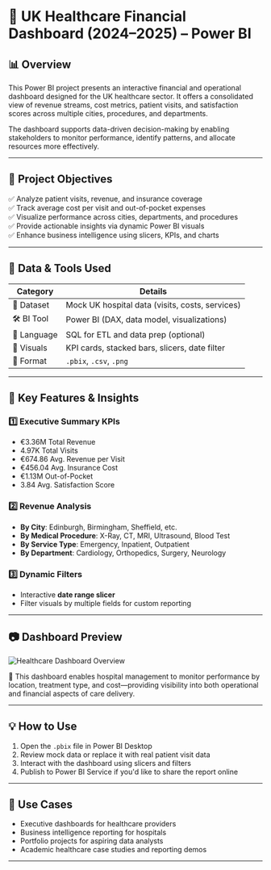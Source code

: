 # 🏥 UK Healthcare Financial Dashboard (2024–2025) – Power BI

## 📊 Overview
This Power BI project presents an interactive financial and operational dashboard designed for the UK healthcare sector. It offers a consolidated view of revenue streams, cost metrics, patient visits, and satisfaction scores across multiple cities, procedures, and departments.

The dashboard supports data-driven decision-making by enabling stakeholders to monitor performance, identify patterns, and allocate resources more effectively.

---

## 🎯 Project Objectives

✅ Analyze patient visits, revenue, and insurance coverage  
✅ Track average cost per visit and out-of-pocket expenses  
✅ Visualize performance across cities, departments, and procedures  
✅ Provide actionable insights via dynamic Power BI visuals  
✅ Enhance business intelligence using slicers, KPIs, and charts

---

## 📂 Data & Tools Used

| Category       | Details                                        |
|----------------|------------------------------------------------|
| 📁 Dataset     | Mock UK hospital data (visits, costs, services) |
| 🛠 BI Tool     | Power BI (DAX, data model, visualizations)      |
| 🧠 Language    | SQL for ETL and data prep (optional)            |
| 📐 Visuals     | KPI cards, stacked bars, slicers, date filter   |
| 💾 Format      | `.pbix`, `.csv`, `.png`                         |

---

## 🚀 Key Features & Insights

### 1️⃣ Executive Summary KPIs
- €3.36M Total Revenue  
- 4.97K Total Visits  
- €674.86 Avg. Revenue per Visit  
- €456.04 Avg. Insurance Cost  
- €1.13M Out-of-Pocket  
- 3.84 Avg. Satisfaction Score  

### 2️⃣ Revenue Analysis
- **By City**: Edinburgh, Birmingham, Sheffield, etc.  
- **By Medical Procedure**: X-Ray, CT, MRI, Ultrasound, Blood Test  
- **By Service Type**: Emergency, Inpatient, Outpatient  
- **By Department**: Cardiology, Orthopedics, Surgery, Neurology

### 3️⃣ Dynamic Filters
- Interactive **date range slicer**  
- Filter visuals by multiple fields for custom reporting  

---

## 📷 Dashboard Preview

![Healthcare Dashboard Overview](Screenshots/dashboard_preview.png)

📌 This dashboard enables hospital management to monitor performance by location, treatment type, and cost—providing visibility into both operational and financial aspects of care delivery.

---


## 💡 How to Use

1. Open the `.pbix` file in Power BI Desktop  
2. Review mock data or replace it with real patient visit data  
3. Interact with the dashboard using slicers and filters  
4. Publish to Power BI Service if you'd like to share the report online

---

## 📌 Use Cases

- Executive dashboards for healthcare providers  
- Business intelligence reporting for hospitals  
- Portfolio projects for aspiring data analysts  
- Academic healthcare case studies and reporting demos

---

